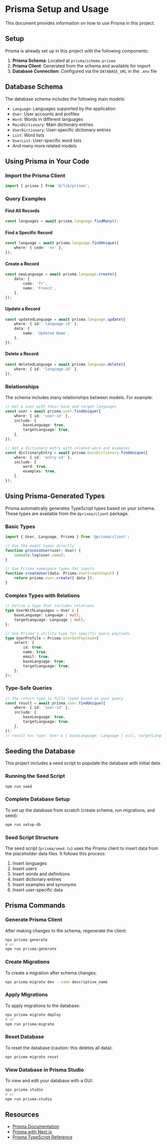 # Prisma Setup and Usage

This document provides information on how to use Prisma in this project.

## Setup

Prisma is already set up in this project with the following components:

1. **Prisma Schema**: Located at `prisma/schema.prisma`
2. **Prisma Client**: Generated from the schema and available for import
3. **Database Connection**: Configured via the `DATABASE_URL` in the `.env` file

## Database Schema

The database schema includes the following main models:

-   `Language`: Languages supported by the application
-   `User`: User accounts and profiles
-   `Word`: Words in different languages
-   `MainDictionary`: Main dictionary entries
-   `UserDictionary`: User-specific dictionary entries
-   `List`: Word lists
-   `UserList`: User-specific word lists
-   And many more related models

## Using Prisma in Your Code

### Import the Prisma Client

```typescript
import { prisma } from '@/lib/prisma';
```

### Query Examples

#### Find All Records

```typescript
const languages = await prisma.language.findMany();
```

#### Find a Specific Record

```typescript
const language = await prisma.language.findUnique({
    where: { code: 'en' },
});
```

#### Create a Record

```typescript
const newLanguage = await prisma.language.create({
    data: {
        code: 'fr',
        name: 'French',
    },
});
```

#### Update a Record

```typescript
const updatedLanguage = await prisma.language.update({
    where: { id: 'language-id' },
    data: {
        name: 'Updated Name',
    },
});
```

#### Delete a Record

```typescript
const deletedLanguage = await prisma.language.delete({
    where: { id: 'language-id' },
});
```

### Relationships

The schema includes many relationships between models. For example:

```typescript
// Get a user with their base and target languages
const user = await prisma.user.findUnique({
    where: { id: 'user-id' },
    include: {
        baseLanguage: true,
        targetLanguage: true,
    },
});

// Get a dictionary entry with related word and examples
const dictionaryEntry = await prisma.mainDictionary.findUnique({
    where: { id: 'entry-id' },
    include: {
        word: true,
        examples: true,
    },
});
```

## Using Prisma-Generated Types

Prisma automatically generates TypeScript types based on your schema. These types are available from the `@prisma/client` package.

### Basic Types

```typescript
import { User, Language, Prisma } from '@prisma/client';

// Use the model types directly
function processUser(user: User) {
    console.log(user.name);
}

// Use Prisma namespace types for inputs
function createUser(data: Prisma.UserCreateInput) {
    return prisma.user.create({ data });
}
```

### Complex Types with Relations

```typescript
// Define a type that includes relations
type UserWithLanguages = User & {
    baseLanguage: Language | null;
    targetLanguage: Language | null;
};

// Use Prisma's utility type for specific query payloads
type UserProfile = Prisma.UserGetPayload<{
    select: {
        id: true;
        name: true;
        email: true;
        baseLanguage: true;
        targetLanguage: true;
    };
}>;
```

### Type-Safe Queries

```typescript
// The return type is fully typed based on your query
const result = await prisma.user.findUnique({
    where: { id: 'user-id' },
    include: {
        baseLanguage: true,
        targetLanguage: true,
    },
});
// result has type: User & { baseLanguage: Language | null, targetLanguage: Language | null }
```

## Seeding the Database

This project includes a seed script to populate the database with initial data.

### Running the Seed Script

```bash
npm run seed
```

### Complete Database Setup

To set up the database from scratch (create schema, run migrations, and seed):

```bash
npm run setup-db
```

### Seed Script Structure

The seed script (`prisma/seed.ts`) uses the Prisma client to insert data from the placeholder data files. It follows this process:

1. Insert languages
2. Insert users
3. Insert words and definitions
4. Insert dictionary entries
5. Insert examples and synonyms
6. Insert user-specific data

## Prisma Commands

### Generate Prisma Client

After making changes to the schema, regenerate the client:

```bash
npx prisma generate
# or
npm run prisma:generate
```

### Create Migrations

To create a migration after schema changes:

```bash
npx prisma migrate dev --name descriptive_name
```

### Apply Migrations

To apply migrations to the database:

```bash
npx prisma migrate deploy
# or
npm run prisma:migrate
```

### Reset Database

To reset the database (caution: this deletes all data):

```bash
npx prisma migrate reset
```

### View Database in Prisma Studio

To view and edit your database with a GUI:

```bash
npx prisma studio
# or
npm run prisma:studio
```

## Resources

-   [Prisma Documentation](https://www.prisma.io/docs/)
-   [Prisma with Next.js](https://www.prisma.io/nextjs)
-   [Prisma TypeScript Reference](https://www.prisma.io/docs/reference/api-reference/prisma-client-reference)
